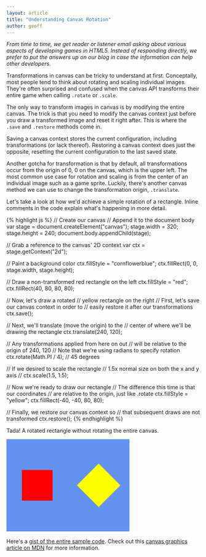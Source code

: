 ```yaml
---
layout: article
title: "Understanding Canvas Rotation"
author: geoff
---
```

_From time to time, we get reader or listener email asking about various aspects of developing games in HTML5. Instead of responding directly, we prefer to put the answers up on our blog in case the information can help other developers._

Transformations in canvas can be tricky to understand at first. Conceptally, most people tend to think about rotating and scaling individual images. They're often surprised and confused when the canvas API transforms their entire game when calling `.rotate` or `.scale`.

The only way to transform images in canvas is by modifying the entire canvas. The trick is that you need to modify the canvas context just before you draw a transformed image and reset it right after. This is where the `.save` and `.restore` methods come in.

Saving a canvas context stores the current configuration, including transformations (or lack thereof). Restoring a canvas context does just the opposite, resetting the current configuration to the last saved state.

Another gotcha for transformation is that by default, all transformations occur from the origin of 0, 0 on the canvas, which is the upper left. The most common use case for rotation and scaling is from the center of an individual image such as a game sprite. Luckily, there's another canvas method we can use to change the transformation origin, `.translate`.

Let's take a look at how we'd achieve a simple rotation of a rectangle. Inline comments in the code explain what's happening in more detail.

{% highlight js %}
// Create our canvas
// Append it to the document body
var stage = document.createElement("canvas");
stage.width = 320;
stage.height = 240;
document.body.appendChild(stage);

// Grab a reference to the canvas' 2D context
var ctx = stage.getContext("2d");

// Paint a background color
ctx.fillStyle = "cornflowerblue";
ctx.fillRect(0, 0, stage.width, stage.height);

// Draw a non-transformed red rectangle on the left
ctx.fillStyle = "red";
ctx.fillRect(40, 80, 80, 80);

// Now, let's draw a rotated
// yellow rectangle on the right
// First, let's save our canvas context in order to
// easily restore it after our transformations
ctx.save();

// Next, we'll translate (move the origin) to the
// center of where we'll be drawing the rectangle
ctx.translate(240, 120);

// Any transformations applied from here on out
// will be relative to the origin of 240, 120
// Note that we're using radians to specify rotation
ctx.rotate(Math.PI / 4); // 45 degrees

// If we desired to scale the rectangle
// 1.5x normal size on both the x and y axis
// ctx.scale(1.5, 1.5);

// Now we're ready to draw our rectangle
// The difference this time is that our coordinates
// are relative to the origin, just like .rotate
ctx.fillStyle = "yellow";
ctx.fillRect(-40, -40, 80, 80);

// Finally, we restore our canvas context so
// that subsequent draws are not transformed
ctx.restore();
{% endhighlight %}

Tada! A rotated rectangle without rotating the entire canvas.

<div class="full-frame">
	<img
		alt="A simple example of a transformed rectangle in canvas"
		src="/media/images/posts/canvasTransform/simpleCanvasTransform.png">
</div>

Here's a [gist of the entire sample code][2]. Check out this [canvas graphics article on MDN][1] for more information.

[1]: https://developer.mozilla.org/en-US/docs/Web/Guide/Graphics/Drawing_graphics_with_canvas#Graphics_State
[2]: https://gist.github.com/geoffb/6392450
